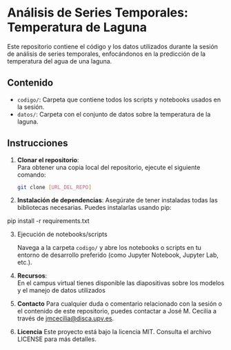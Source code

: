 # Análisis de Series Temporales: Temperatura de Laguna

Este repositorio contiene el código y los datos utilizados durante la sesión de análisis de series temporales, enfocándonos en la predicción de la temperatura del agua de una laguna.

## Contenido

- `codigo/`: Carpeta que contiene todos los scripts y notebooks usados en la sesión.
- `datos/`: Carpeta con el conjunto de datos sobre la temperatura de la laguna.

## Instrucciones

1. **Clonar el repositorio**:  
   Para obtener una copia local del repositorio, ejecute el siguiente comando:  
   ```bash
   git clone [URL_DEL_REPO]

2. **Instalación de dependencias**:
Asegúrate de tener instaladas todas las bibliotecas necesarias. Puedes instalarlas usando pip:

pip install -r requirements.txt

3. Ejecución de notebooks/scripts

   Navega a la carpeta `codigo/` y abre los notebooks o scripts en tu entorno de desarrollo preferido (como Jupyter Notebook, Jupyter Lab, etc.).

4. **Recursos**:   
En el campus virtual tienes disponible las diapositivas sobre los modelos y el manejo de datos utilizados 

5. **Contacto**
Para cualquier duda o comentario relacionado con la sesión o el contenido de este repositorio, puedes contactar a José M. Cecilia a través de jmcecilia@disca.upv.es.

6. **Licencia**
Este proyecto está bajo la licencia MIT. Consulta el archivo LICENSE para más detalles.

